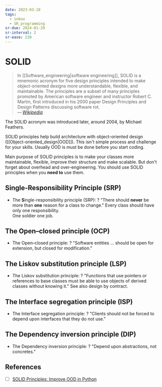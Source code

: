 ```yaml
---
date: 2023-03-18
tags:
  - inbox
  - SR_programming
sr-due: 2024-01-29
sr-interval: 2
sr-ease: 228
---
```


# SOLID

> In [[Software_engineering|software engineering]], SOLID is a mnemonic acronym
> for five design principles intended to make object-oriented designs more
> understandable, flexible, and maintainable. The principles are a subset of
> many principles promoted by American software engineer and instructor Robert
> C. Martin, first introduced in his 2000 paper Design Principles and Design
> Patterns discussing software rot.\
> — <cite>[Wikipedia](https://en.wikipedia.org/wiki/SOLID)</cite>

The SOLID acronym was introduced later, around 2004, by Michael Feathers.

SOLID principles help build architecture with object-oriented design
([[Object-oriented_design|OOD]]). This isn't simple process and challenge for
your skills. Usually OOD is must be done before you start coding.

Main purpose of SOLID principles is to make your classes more maintainable,
flexible, improve their structure and make scalable. But don't forget about
overhead and over-engineering. You should use SOLID principles when you **need
to** use them.

## Single-Responsibility Principle (SRP)

- The **S**ingle-responsibility principle (SRP):
?
"There should **never** be more than **one** reason for a class to change."
Every class should have only one responsibility.\
One soldier one job.

## The Open–closed principle (OCP)

- The Open–closed principle:
?
"Software entities ... should be open for extension, but closed for
modification."

## The Liskov substitution principle (LSP)

- The Liskov substitution principle:
?
"Functions that use pointers or references to base classes must be able to use
objects of derived classes without knowing it." See also design by contract.

## The Interface segregation principle (ISP)

- The Interface segregation principle:
?
"Clients should not be forced to depend upon interfaces that they do not use."

## The Dependency inversion principle (DIP)

- The Dependency inversion principle:
?
"Depend upon abstractions, not concretes."


## References

- [ ] [SOLID Principles: Improve OOD in Python](https://realpython.com/solid-principles-python/)
